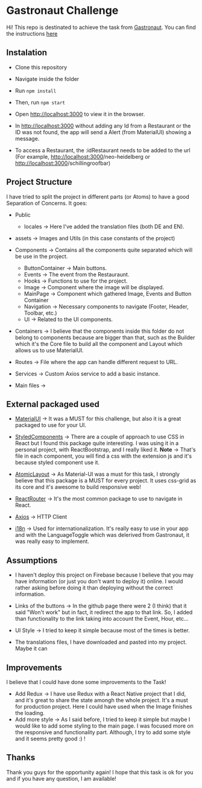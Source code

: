 # Gastronaut Challenge

Hi! This repo is destinated to achieve the task from [Gastronaut](https://www.gastronaut.ai).
You can find the instructions [here](https://github.com/gastronaut-gmbh/fullStackChallenge)

## Instalation

- Clone this repository
- Navigate inside the folder
- Run ``` npm install ```
- Then, run ```npm start```
- Open [http://localhost:3000](http://localhost:3000) to view it in the browser.

- In [http://localhost:3000](http://localhost:3000) without adding any Id from a Restaurant or the ID was not found, the app will send a Alert (from MaterialUI) showing a message.
- To access a Restaurant, the :idRestaurant needs to be added to the url (For example, [http://localhost:3000](http://localhost:3000)/neo-heidelberg or [http://localhost:3000](http://localhost:3000)/schillingroofbar)


## Project Structure

I have tried to split the project in different parts (or Atoms) to have a good Separation of Concerns.
It goes:

* Public
    * locales -> Here I've added the translation files (both DE and EN).

* assets -> Images and Utils (in this case constants of the project)

* Components -> Contains all the components quite separated which will be use in the project.
    * ButtonContainer -> Main buttons.
    * Events -> The event from the Restauraunt.
    * Hooks -> Functions to use for the project.
    * Image -> Component where the image will be displayed.
    * MainPage -> Component which gathered Image, Events and Button Container
    * Navigation -> Necessary components to navigate (Footer, Header, Toolbar, etc.)
    * UI -> Related to the UI components.

* Containers -> I believe that the components inside this folder do not belong to components because are bigger than that, such as the Builder which it's the Core file to build all the component and Layout which allows us to use MaterialUI.

* Routes -> File where the app can handle different request to URL.

* Services -> Custom Axios service to add a basic instance.

* Main files ->

## External packaged used

* [MaterialUI](https://material-ui.com/) -> It was a MUST for this challenge, but also it is a great packaged to use for your UI.

* [StyledComponents](https://styled-components.com/) -> There are a couple of approach to use CSS in React but I found this package quite interesting. I was using it in a personal project, with ReactBootstrap, and I really liked it.
**Note** -> That's file in each component, you will find a css with the extension js and it's because styled component use it.

* [AtomicLayout](https://redd.gitbook.io/atomic-layout/) -> As Material-UI was a must for this task, I strongly believe that this package is a MUST for every project. It uses css-grid as its core and it's awesome to build responsive web!

* [ReactRouter](https://reactrouter.com/) -> It's the most common package to use to navigate in React.

* [Axios](https://github.com/axios/axios) -> HTTP Client

* [i18n](https://www.npmjs.com/package/i18n) -> Used for internationalization. It's really easy to use in your app and with the LanguageToggle which was delerived from Gastronaut, it was really easy to implement.


## Assumptions

* I haven't deploy this project on Firebase because I believe that you may have information (or just you don't want to deploy it) online. I would rather asking before doing it than deploying without the correct information.

* Links of the buttons -> In the github page there were 2 (I think) that it said "Won't work" but in fact, it redirect the app to that link. So, I added than functionality to the link taking into account the Event, Hour, etc...

* UI Style -> I tried to keep it simple because most of the times is better.

* The translations files, I have downloaded and pasted into my project. Maybe it can 


## Improvements

I believe that I could have done some improvements to the Task!
- Add Redux -> I have use Redux with a React Native project that I did, and it's great to share the state amongh the whole project. It's a must for production project. Here I could have used when the Image finishes the loading.
- Add more style -> As I said before, I tried to keep it simple but maybe I would like to add some styling to the main page. I was focused more on the responsive and functionality part. Although, I try to add some style and it seems pretty good :) !


## Thanks

Thank you guys for the opportunity again! I hope that this task is ok for you and if you have any question, I am available!
